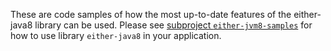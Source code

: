 These are code samples of how the most up-to-date features of the either-java8
library can be used. Please see [subproject `either-jvm8-samples`][remote] for
how to use library `either-java8` in your application.

[remote]: ../either-java8-samples/README.md
